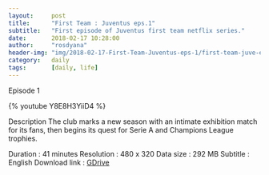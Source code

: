 ```yaml
---
layout:     post
title:      "First Team : Juventus eps.1"
subtitle:   "First episode of Juventus first team netflix series."
date:       2018-02-17 10:28:00
author:     "rosdyana"
header-img: "img/2018-02-17-First-Team-Juventus-eps-1/first-team-juve-eps-1.JPG"
category:   daily
tags:       [daily, life]
---
```


Episode 1

{% youtube Y8E8H3YiiD4 %}

Description
The club marks a new season with an intimate exhibition match for its fans, then begins its quest for Serie A and Champions League trophies.

Duration : 41 minutes
Resolution : 480 x 320
Data size : 292 MB
Subtitle : English
Download link : [GDrive](https://drive.google.com/open?id=16Ts5-08jHfSokSu4bfJxPEBN8Bm4MIq5)
